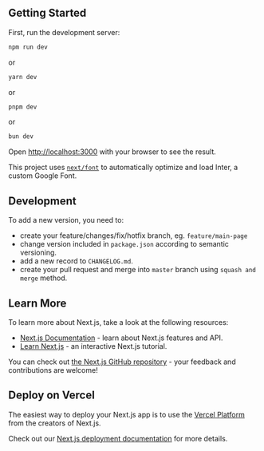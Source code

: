## Getting Started

First, run the development server:

```bash
npm run dev
```
or
```bash
yarn dev
```
or
```bash
pnpm dev
```
or
```bash
bun dev
```

Open [http://localhost:3000](http://localhost:3000) with your browser to see the result.

This project uses [`next/font`](https://nextjs.org/docs/basic-features/font-optimization) to automatically optimize and load Inter, a custom Google Font.

## Development

To add a new version, you need to:

- create your feature/changes/fix/hotfix branch, eg. `feature/main-page`
- change version included in `package.json` according to semantic versioning.
- add a new record to `CHANGELOG.md`.
- create your pull request and merge into `master` branch using `squash and merge` method. 

## Learn More

To learn more about Next.js, take a look at the following resources:

- [Next.js Documentation](https://nextjs.org/docs) - learn about Next.js features and API.
- [Learn Next.js](https://nextjs.org/learn) - an interactive Next.js tutorial.

You can check out [the Next.js GitHub repository](https://github.com/vercel/next.js/) - your feedback and contributions are welcome!

## Deploy on Vercel

The easiest way to deploy your Next.js app is to use the [Vercel Platform](https://vercel.com/new?utm_medium=default-template&filter=next.js&utm_source=create-next-app&utm_campaign=create-next-app-readme) from the creators of Next.js.

Check out our [Next.js deployment documentation](https://nextjs.org/docs/deployment) for more details.
